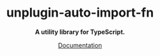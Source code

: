 <div align="center">

<h1>unplugin-auto-import-fn</h1>

**A utility library for TypeScript.**

[Documentation](https://MichaelOstermann.github.io/fn)

</div>
